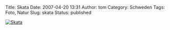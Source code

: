Title: Skata
Date: 2007-04-20 13:31
Author: tom
Category: Schweden
Tags: Foto, Natur
Slug: skata
Status: published

[![Skata](/pic/skata_s.jpg "Skata")](/pic/skata_l.jpg)

